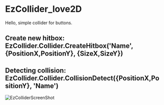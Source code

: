 # EzCollider_love2D
Hello, simple collider for buttons.

Create new hitbox:
EzCollider.Collider.CreateHitbox('Name', {PositionX,PositionY}, {SizeX,SizeY})
------------------
Detecting collision:
EzCollider.Collider.CollisionDetect({PositionX,PositionY}, 'Name')
------------------

![EzColliderScreenShot](https://user-images.githubusercontent.com/61147166/162728359-c7ff0654-93c4-46ec-a976-42d533a17ad9.png)
